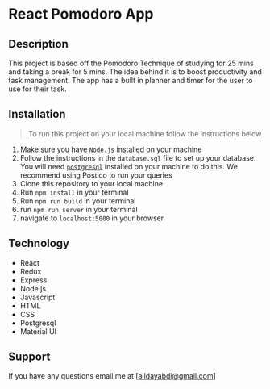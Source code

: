 # React Pomodoro App

## Description

This project is based off the Pomodoro Technique of studying for 25 mins and taking a break for 5 mins. The idea behind it is to boost productivity and task management. The app has a built in planner and timer for the user to use for their task.

## Installation

> To run this project on your local machine follow the instructions below

1. Make sure you have [`Node.js`](https://nodejs.org/en/) installed on your machine
2. Follow the instructions in the `database.sql` file to set up your database. You will need [`postgresql`](https://www.postgresql.org/) installed on your machine to do this. We recommend using Postico to run your queries
3. Clone this repository to your local machine
4. Run `npm install` in your terminal
5. Run `npm run build` in your terminal
6. run `npm run server` in your terminal
7. navigate to `localhost:5000` in your browser

## Technology

- React
- Redux
- Express
- Node.js
- Javascript
- HTML
- CSS
- Postgresql
- Material UI

## Support

If you have any questions email me at [alldayabdi@gmail.com]